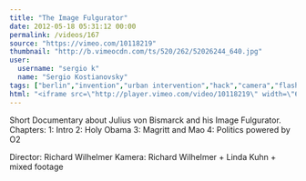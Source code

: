 ```yaml
---
title: "The Image Fulgurator"
date: 2012-05-18 05:31:12 00:00
permalink: /videos/167
source: "https://vimeo.com/10118219"
thumbnail: "http://b.vimeocdn.com/ts/520/262/52026244_640.jpg"
user:
  username: "sergio k"
  name: "Sergio Kostianovsky"
tags: ["berlin","invention","urban intervention","hack","camera","flash","china","hacktivism","activism","barak obama","holy","cross","mao","mao tsedong","tienanmen","teufelsberg","patent","siegessäule","wowereit","mediaspree"]
html: "<iframe src=\"http://player.vimeo.com/video/10118219\" width=\"640\" height=\"360\" frameborder=\"0\" webkitallowfullscreen mozallowfullscreen allowfullscreen></iframe>"
---
```


Short Documentary about Julius von Bismarck and his Image Fulgurator.
Chapters:
1: Intro
2: Holy Obama
3: Magritt and Mao
4: Politics powered by O2

Director:
Richard Wilhelmer
Kamera:
Richard Wilhelmer + Linda Kuhn + mixed footage
